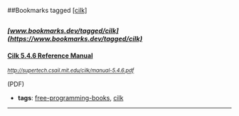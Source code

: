 ##Bookmarks tagged [[cilk]](https://www.bookmarks.dev?q=[cilk])

_<sup><sup>[www.bookmarks.dev/tagged/cilk](https://www.bookmarks.dev/tagged/cilk)</sup></sup>_
---
#### [Cilk 5.4.6 Reference Manual](http://supertech.csail.mit.edu/cilk/manual-5.4.6.pdf)
_<sup>http://supertech.csail.mit.edu/cilk/manual-5.4.6.pdf</sup>_

(PDF)
* **tags**: [free-programming-books](../tagged/free-programming-books.md), [cilk](../tagged/cilk.md)
---
